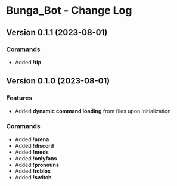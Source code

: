 # Bunga_Bot - Change Log

## Version 0.1.1 (2023-08-01)

### Commands
+ Added **!tip**

## Version 0.1.0 (2023-08-01)

### Features
+ Added **dynamic command loading** from files upon initialization

### Commands
+ Added **!arena**
+ Added **!discord**
+ Added **!meds**
+ Added **!onlyfans**
+ Added **!pronouns**
+ Added **!roblox**
+ Added **!switch**
